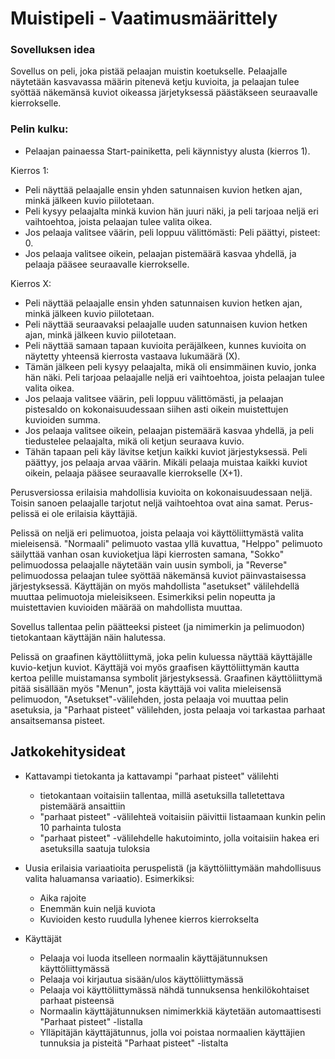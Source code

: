 ﻿# Muistipeli - Vaatimusmäärittely

### Sovelluksen idea

Sovellus on peli, joka pistää pelaajan muistin koetukselle. Pelaajalle näytetään kasvavassa määrin pitenevä ketju kuvioita, ja pelaajan tulee 
syöttää näkemänsä kuviot oikeassa järjetyksessä päästäkseen seuraavalle kierrokselle.


### Pelin kulku:

- Pelaajan painaessa Start-painiketta, peli käynnistyy alusta (kierros 1).

Kierros 1:
- Peli näyttää pelaajalle ensin yhden satunnaisen kuvion hetken ajan, minkä jälkeen kuvio piilotetaan.
- Peli kysyy pelaajalta minkä kuvion hän juuri näki, ja peli tarjoaa neljä eri vaihtoehtoa, joista pelaajan tulee valita oikea.
- Jos pelaaja valitsee väärin, peli loppuu välittömästi: Peli päättyi, pisteet: 0.
- Jos pelaaja valitsee oikein, pelaajan pistemäärä kasvaa yhdellä, ja pelaaja pääsee seuraavalle kierrokselle.

Kierros X:
- Peli näyttää pelaajalle ensin yhden satunnaisen kuvion hetken ajan, minkä jälkeen kuvio piilotetaan.
- Peli näyttää seuraavaksi pelaajalle uuden satunnaisen kuvion hetken ajan, minkä jälkeen kuvio piilotetaan.
- Peli näyttää samaan tapaan kuvioita peräjälkeen, kunnes kuvioita on näytetty yhteensä kierrosta vastaava lukumäärä (X).
- Tämän jälkeen peli kysyy pelaajalta, mikä oli ensimmäinen kuvio, jonka hän näki. Peli tarjoaa pelaajalle neljä eri vaihtoehtoa, joista pelaajan tulee valita oikea.
- Jos pelaaja valitsee väärin, peli loppuu välittömästi, ja pelaajan pistesaldo on kokonaisuudessaan siihen asti oikein muistettujen kuvioiden summa.
- Jos pelaaja valitsee oikein, pelaajan pistemäärä kasvaa yhdellä, ja peli tiedustelee pelaajalta, mikä oli ketjun seuraava kuvio.
- Tähän tapaan peli käy lävitse ketjun kaikki kuviot järjestyksessä. Peli päättyy, jos pelaaja arvaa väärin. Mikäli pelaaja muistaa kaikki kuviot oikein, pelaaja 
pääsee seuraavalle kierrokselle (X+1).

Perusversiossa erilaisia mahdollisia kuvioita on kokonaisuudessaan neljä. Toisin sanoen pelaajalle tarjotut neljä vaihtoehtoa ovat aina samat. Perus-pelissä ei ole erilaisia käyttäjiä. 

Pelissä on neljä eri pelimuotoa, joista pelaaja voi käyttöliittymästä valita mieleisensä. "Normaali" pelimuoto vastaa yllä kuvattua, "Helppo" pelimuoto säilyttää vanhan osan kuvioketjua läpi kierrosten samana, "Sokko" pelimuodossa pelaajalle näytetään vain uusin symboli, ja "Reverse" pelimuodossa pelaajan tulee syöttää näkemänsä kuviot päinvastaisessa järjestyksessä. Käyttäjän on myös mahdollista "asetukset" välilehdellä muuttaa pelimuotoja mieleisikseen. Esimerkiksi pelin nopeutta ja muistettavien kuvioiden määrää on mahdollista muuttaa.

Sovellus tallentaa pelin päätteeksi pisteet (ja nimimerkin ja pelimuodon) tietokantaan käyttäjän näin halutessa.

Pelissä on graafinen käyttöliittymä, joka pelin kuluessa näyttää käyttäjälle kuvio-ketjun kuviot. Käyttäjä voi myös graafisen käyttöliittymän kautta kertoa pelille muistamansa symbolit järjestyksessä. Graafinen käyttöliittymä pitää sisällään myös "Menun", josta käyttäjä voi valita mieleisensä pelimuodon, "Asetukset"-välilehden, josta pelaaja voi muuttaa pelin asetuksia, ja "Parhaat pisteet" välilehden, josta pelaaja voi tarkastaa parhaat ansaitsemansa pisteet.



## Jatkokehitysideat

- Kattavampi tietokanta ja kattavampi "parhaat pisteet" välilehti
  - tietokantaan voitaisiin tallentaa, millä asetuksilla talletettava pistemäärä ansaittiin
  - "parhaat pisteet" -välilehteä voitaisiin päivittii listaamaan kunkin pelin 10 parhainta tulosta
  - "parhaat pisteet" -välilehdelle hakutoiminto, jolla voitaisiin hakea eri asetuksilla saatuja tuloksia

- Uusia erilaisia variaatioita peruspelistä (ja käyttöliittymään mahdollisuus valita haluamansa variaatio). Esimerkiksi:
   - Aika rajoite
   - Enemmän kuin neljä kuviota
   - Kuvioiden kesto ruudulla lyhenee kierros kierrokselta

- Käyttäjät
  - Pelaaja voi luoda itselleen normaalin käyttäjätunnuksen käyttöliittymässä
  - Pelaaja voi kirjautua sisään/ulos käyttöliittymässä
  - Pelaaja voi käyttöliittymässä nähdä tunnuksensa henkilökohtaiset parhaat pisteensä
  - Normaalin käyttäjätunnuksen nimimerkkiä käytetään automaattisesti "Parhaat pisteet" -listalla
  - Ylläpitäjän käyttäjätunnus, jolla voi poistaa normaalien käyttäjien tunnuksia ja pisteitä "Parhaat pisteet" -listalta
  

